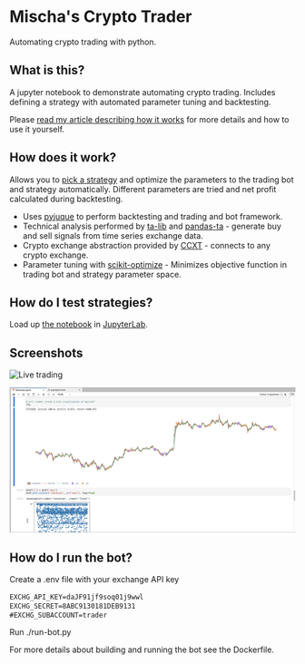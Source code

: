 # Mischa's Crypto Trader
Automating crypto trading with python.

## What is this?
A jupyter notebook to demonstrate automating crypto trading. Includes defining a strategy with automated parameter tuning and backtesting.

Please [read my article describing how it works](https://spiegelmock.com/2021/11/09/how-to-trade-crypto-in-your-sleep-with-python/) for more details and how to use it yourself.

## How does it work?
Allows you to [pick a strategy](https://github.com/twopirllc/pandas-ta/blob/main/examples/PandasTA_Strategy_Examples.ipynb) and optimize the parameters to the trading bot and strategy automatically. Different parameters are tried and net profit calculated during backtesting.

* Uses [pyjuque](https://github.com/tudorelu/pyjuque) to perform backtesting and trading and bot framework.
* Technical analysis performed by [ta-lib](https://www.ta-lib.org/) and [pandas-ta](https://github.com/twopirllc/pandas-ta/) - generate buy and sell signals from time series exchange data.
* Crypto exchange abstraction provided by [CCXT](https://ccxt.readthedocs.io/en/latest/) - connects to any crypto exchange.
* Parameter tuning with [scikit-optimize](https://scikit-optimize.github.io/) - Minimizes objective function in trading bot and strategy parameter space.

## How do I test strategies? 
Load up [the notebook](strategize-skopt.ipynb) in [JupyterLab](https://jupyterlab.readthedocs.io/en/stable/).

## Screenshots
<img width="886" alt="Live trading" src="https://user-images.githubusercontent.com/245131/139648359-22c86796-3064-4cd6-aa8e-455bf4951d8a.png">

![backtesting](backtest.png)

## How do I run the bot?
Create a .env file with your exchange API key
```env
EXCHG_API_KEY=daJF91jf9soq01j9wwl
EXCHG_SECRET=8ABC9130181DEB9131
#EXCHG_SUBACCOUNT=trader
```

Run ./run-bot.py

For more details about building and running the bot see the Dockerfile.
